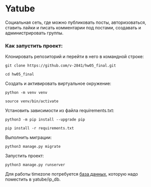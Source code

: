 # Yatube
Cоциальная сеть, где можно публиковать посты, авторизоваться, ставить лайки и писать комментарии под постами, создавать и администрировать группы.

### Как запустить проект:

Клонировать репозиторий и перейти в него в командной строке:

```
git clone https://github.com/v-2841/hw05_final.git
```

```
cd hw05_final
```

Cоздать и активировать виртуальное окружение:

```
python -m venv venv
```

```
source venv/bin/activate
```

Установить зависимости из файла requirements.txt:

```
python3 -m pip install --upgrade pip
```

```
pip install -r requirements.txt
```

Выполнить миграции:

```
python3 manage.py migrate
```

Запустить проект:

```
python3 manage.py runserver
```

Для работы timezone потребуется [база данных](https://lite.ip2location.com/database/db11-ip-country-region-city-latitude-longitude-zipcode-timezone), которую надо поместить в yatube/ip_db.
